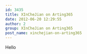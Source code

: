 ```yaml
---
id: 3435
title: XInCheJian on Arting365
date: 2012-06-20 12:29:55
author: 2
group: XInCheJian on Arting365
post_name: xinchejian-on-arting365
---
```


Hello